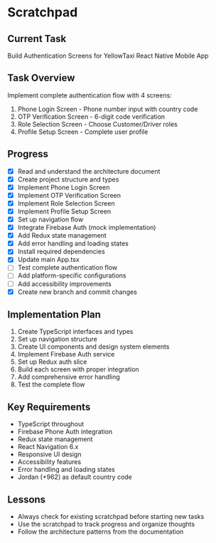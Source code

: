# Scratchpad

## Current Task
Build Authentication Screens for YellowTaxi React Native Mobile App

## Task Overview
Implement complete authentication flow with 4 screens:
1. Phone Login Screen - Phone number input with country code
2. OTP Verification Screen - 6-digit code verification
3. Role Selection Screen - Choose Customer/Driver roles
4. Profile Setup Screen - Complete user profile

## Progress
- [x] Read and understand the architecture document
- [x] Create project structure and types
- [x] Implement Phone Login Screen
- [x] Implement OTP Verification Screen
- [x] Implement Role Selection Screen
- [x] Implement Profile Setup Screen
- [x] Set up navigation flow
- [x] Integrate Firebase Auth (mock implementation)
- [x] Add Redux state management
- [x] Add error handling and loading states
- [x] Install required dependencies
- [x] Update main App.tsx
- [ ] Test complete authentication flow
- [ ] Add platform-specific configurations
- [ ] Add accessibility improvements
- [x] Create new branch and commit changes

## Implementation Plan
1. Create TypeScript interfaces and types
2. Set up navigation structure
3. Create UI components and design system elements
4. Implement Firebase Auth service
5. Set up Redux auth slice
6. Build each screen with proper integration
7. Add comprehensive error handling
8. Test the complete flow

## Key Requirements
- TypeScript throughout
- Firebase Phone Auth integration
- Redux state management
- React Navigation 6.x
- Responsive UI design
- Accessibility features
- Error handling and loading states
- Jordan (+962) as default country code

## Lessons
- Always check for existing scratchpad before starting new tasks
- Use the scratchpad to track progress and organize thoughts
- Follow the architecture patterns from the documentation
